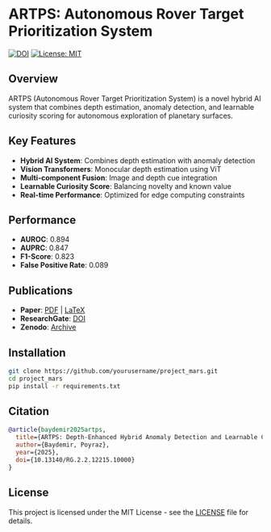 # ARTPS: Autonomous Rover Target Prioritization System

[![DOI](https://zenodo.org/badge/DOI/10.13140/RG.2.2.12215.10000.svg)](https://doi.org/10.13140/RG.2.2.12215.10000)
[![License: MIT](https://img.shields.io/badge/License-MIT-yellow.svg)](https://opensource.org/licenses/MIT)

## Overview

ARTPS (Autonomous Rover Target Prioritization System) is a novel hybrid AI system that combines depth estimation, anomaly detection, and learnable curiosity scoring for autonomous exploration of planetary surfaces.

## Key Features

- **Hybrid AI System**: Combines depth estimation with anomaly detection
- **Vision Transformers**: Monocular depth estimation using ViT
- **Multi-component Fusion**: Image and depth cue integration
- **Learnable Curiosity Score**: Balancing novelty and known value
- **Real-time Performance**: Optimized for edge computing constraints

## Performance

- **AUROC**: 0.894
- **AUPRC**: 0.847  
- **F1-Score**: 0.823
- **False Positive Rate**: 0.089

## Publications

- **Paper**: [PDF](docs/paper.pdf) | [LaTeX](docs/paper.tex)
- **ResearchGate**: [DOI](https://doi.org/10.13140/RG.2.2.12215.10000)
- **Zenodo**: [Archive](https://zenodo.org/record/XXXXXXX)

## Installation

```bash
git clone https://github.com/yourusername/project_mars.git
cd project_mars
pip install -r requirements.txt
```

## Citation

```bibtex
@article{baydemir2025artps,
  title={ARTPS: Depth-Enhanced Hybrid Anomaly Detection and Learnable Curiosity Score for Autonomous Rover Target Prioritization},
  author={Baydemir, Poyraz},
  year={2025},
  doi={10.13140/RG.2.2.12215.10000}
}
```

## License

This project is licensed under the MIT License - see the [LICENSE](LICENSE) file for details.
